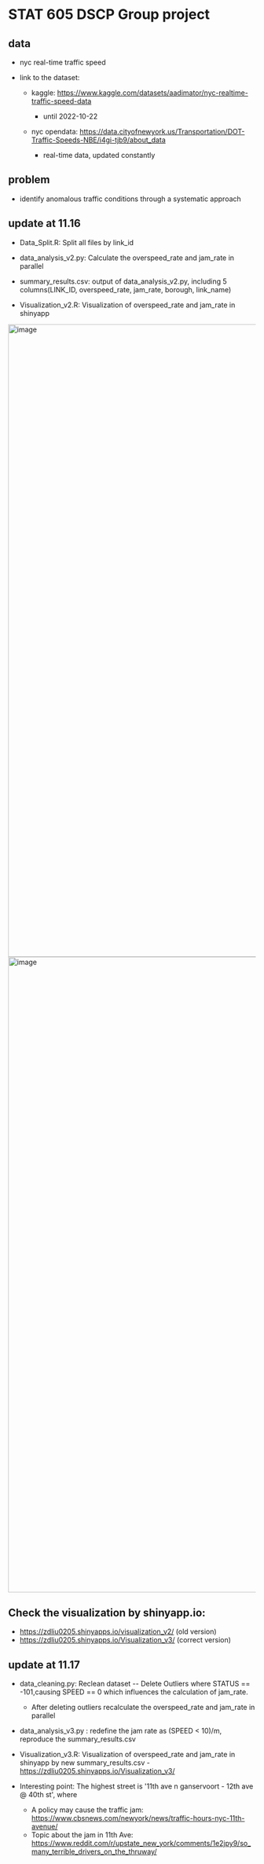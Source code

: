 # STAT 605 DSCP Group project

## data

- nyc real-time traffic speed

- link to the dataset:

	- kaggle: https://www.kaggle.com/datasets/aadimator/nyc-realtime-traffic-speed-data 
		- until 2022-10-22


	- nyc opendata: https://data.cityofnewyork.us/Transportation/DOT-Traffic-Speeds-NBE/i4gi-tjb9/about_data
		- real-time data, updated constantly


## problem

- identify anomalous traffic conditions through a systematic approach

## update at 11.16

- Data_Split.R: Split all files by link_id

- data_analysis_v2.py: Calculate the overspeed_rate and jam_rate in parallel

- summary_results.csv: output of data_analysis_v2.py, including 5 columns(LINK_ID, overspeed_rate, jam_rate, borough, link_name)

- Visualization_v2.R: Visualization of overspeed_rate and jam_rate in shinyapp
<img width="1288" alt="image" src="https://github.com/user-attachments/assets/59917146-ff19-42d0-9b1a-b96f8cc2a0ef">
<img width="1294" alt="image" src="https://github.com/user-attachments/assets/a632b776-0d7c-4a22-95c6-7797b4ec0d39">

## Check the visualization by shinyapp.io:
- https://zdliu0205.shinyapps.io/visualization_v2/ (old version)
- https://zdliu0205.shinyapps.io/Visualization_v3/ (correct version)

## update at 11.17

- data_cleaning.py: Reclean dataset -- Delete Outliers where STATUS == -101,causing SPEED == 0 which influences the calculation of jam_rate.
	- After deleting outliers recalculate the overspeed_rate and jam_rate in parallel

- data_analysis_v3.py : redefine the jam rate as (SPEED < 10)/m, reproduce the summary_results.csv

- Visualization_v3.R: Visualization of overspeed_rate and jam_rate in shinyapp by new summary_results.csv
        - https://zdliu0205.shinyapps.io/Visualization_v3/
  
- Interesting point: The highest street is '11th ave n ganservoort - 12th ave @ 40th st', where
	- A policy may cause the traffic jam: https://www.cbsnews.com/newyork/news/traffic-hours-nyc-11th-avenue/
	- Topic about the jam in 11th Ave: https://www.reddit.com/r/upstate_new_york/comments/1e2jpy9/so_many_terrible_drivers_on_the_thruway/

 


